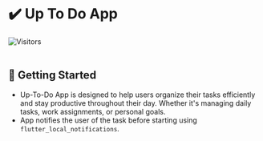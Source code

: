 # ✔️ Up To Do App

![Visitors](https://api.visitorbadge.io/api/visitors?path=Up-To-Do-App&label=People%20who%20visited%20this%20page&countColor=%23263759) <br> <br>

## 🚀 Getting Started

- Up-To-Do App is designed to help users organize their tasks efficiently and stay productive throughout their day. Whether it's managing daily tasks, work assignments, or personal goals.
- App notifies the user of the task before starting using `flutter_local_notifications`.
